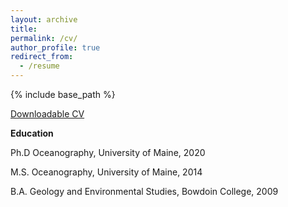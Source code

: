 ```yaml
---
layout: archive
title: 
permalink: /cv/
author_profile: true
redirect_from:
  - /resume
---
```


{% include base_path %}

[Downloadable CV](http://alisonpchase/alisonpchase.github.io/files/Alison_Chase_CV_Oct2022.pdf)

**Education**

Ph.D Oceanography, University of Maine, 2020

M.S. Oceanography, University of Maine, 2014

B.A. Geology and Environmental Studies, Bowdoin College, 2009 


<!-- Talks
======
  <ul>{% for post in site.talks %}
    {% include archive-single-talk-cv.html %}
  {% endfor %}</ul>
  
Teaching
======
  <ul>{% for post in site.teaching %}
    {% include archive-single-cv.html %}
  {% endfor %}</ul>
   -->


